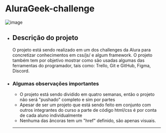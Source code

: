<h1> AluraGeek-challenge </h1>

![image](https://user-images.githubusercontent.com/108037292/234635696-9405c73c-1b79-4314-925c-0877ed511e28.png)


<ul>
 <li><h2>Descrição do projeto</h2>
 <p>  O projeto está sendo realizado em um dos challenges da Alura para concretizar conhecimentos em css/js/ e algum framework. O projeto também tem por objetivo mostrar como são usadas algumas das ferramentas do programador, tais como: Trello, Git e GitHub, Figma, Discord.
 
 

 <li><h3> Algumas observações importantes</h2>
 <ul>
  <li> O projeto está sendo dividido em quatro semanas, então o projeto não será "pushado" completo e sim por partes </li>
  <li> Apesar de ser um projeto que está sendo feito em conjunto com outros integrantes do curso a parte de código html/css é por conta de cada aluno individualmente </li>
  <li> Nenhuma das âncoras tem um "href" definido, são apenas visuais. </li>
  
 </ul>
 
 <hr>
 </li>
 
 
 
 


</ul>
